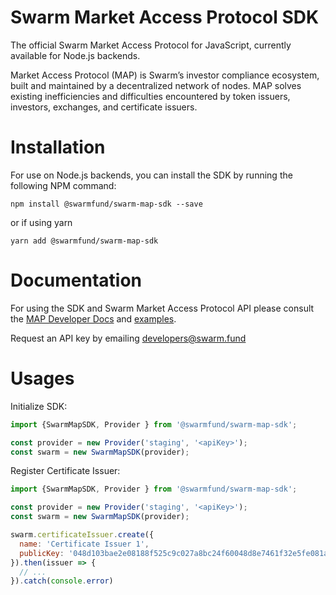 # Swarm Market Access Protocol SDK

The official Swarm Market Access Protocol for JavaScript, currently available for Node.js backends.

Market Access Protocol (MAP) is Swarm’s investor compliance ecosystem, built and maintained by a decentralized network of nodes. MAP solves existing inefficiencies and difficulties encountered by token issuers, investors, exchanges, and certificate issuers.

# Installation

For use on Node.js backends, you can install the SDK by running the following NPM command:

```
npm install @swarmfund/swarm-map-sdk --save
```

or if using yarn

```
yarn add @swarmfund/swarm-map-sdk
```

# Documentation

For using the SDK and Swarm Market Access Protocol API please consult the [MAP Developer Docs](https://marketaccessprotocol.docs.apiary.io/#) and [examples](https://github.com/swarmfund/swarm-map-sdk/tree/master/examples).

Request an API key by emailing developers@swarm.fund

# Usages

Initialize SDK:
```js
import {SwarmMapSDK, Provider } from '@swarmfund/swarm-map-sdk';

const provider = new Provider('staging', '<apiKey>');
const swarm = new SwarmMapSDK(provider);
```

Register Certificate Issuer:
```js
import {SwarmMapSDK, Provider } from '@swarmfund/swarm-map-sdk';

const provider = new Provider('staging', '<apiKey>');
const swarm = new SwarmMapSDK(provider);

swarm.certificateIssuer.create({
  name: 'Certificate Issuer 1', 
  publicKey: '048d103bae2e08188f525c9c027a8bc24f60048d8e7461f32e5fe081a9d9a9b5c0261c9ee3551810105912d16b8952287d5ad157e5fd842331bc4d2efe53c0b47c'
}).then(issuer => {
  // ...
}).catch(console.error)

```
